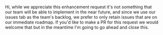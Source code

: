 Hi, while we appreciate this enhancement request it's not something that our team
will be able to implement in the near future, and since we use our issues tab as the team's backlog, we prefer to only retain issues that are on our immediate roadmap. If you'd like to make a PR for this request we would welcome that but in the meantime I'm going to go ahead and close this.
